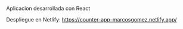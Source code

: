 Aplicacion desarrollada con React

Despliegue en Netlify:
https://counter-app-marcosgomez.netlify.app/
